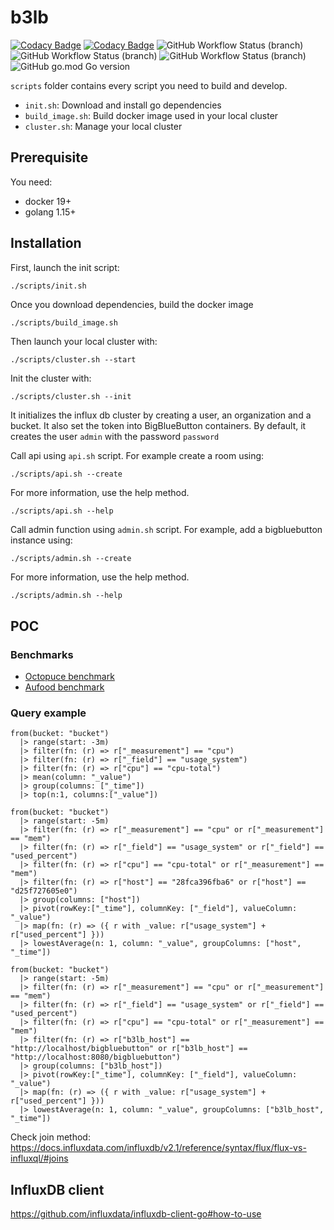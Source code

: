 # b3lb
[![Codacy Badge](https://app.codacy.com/project/badge/Grade/c4c4627abd1f474fb2200f9831dfe502)](https://www.codacy.com/gh/SLedunois/b3lb/dashboard?utm_source=github.com&amp;utm_medium=referral&amp;utm_content=SLedunois/b3lb&amp;utm_campaign=Badge_Grade)
[![Codacy Badge](https://app.codacy.com/project/badge/Coverage/c4c4627abd1f474fb2200f9831dfe502)](https://www.codacy.com/gh/SLedunois/b3lb/dashboard?utm_source=github.com&utm_medium=referral&utm_content=SLedunois/b3lb&utm_campaign=Badge_Coverage)
![GitHub Workflow Status (branch)](https://img.shields.io/github/workflow/status/sledunois/b3lb/Code%20linting/main?label=Code%20linting)
![GitHub Workflow Status (branch)](https://img.shields.io/github/workflow/status/sledunois/b3lb/Unit%20tests%20and%20coverage/main?label=Unit%20tests)
![GitHub Workflow Status (branch)](https://img.shields.io/github/workflow/status/sledunois/b3lb/Integration%20tests/main?label=Integration%20tests)
![GitHub go.mod Go version](https://img.shields.io/github/go-mod/go-version/sledunois/b3lb)

`scripts` folder contains every script you need to build and develop.
*   `init.sh`: Download and install go dependencies
*   `build_image.sh`: Build docker image used in your local cluster
*   `cluster.sh`: Manage your local cluster

## Prerequisite

You need:
*   docker 19+
*   golang 1.15+

## Installation

First, launch the init script:
 ```sh
./scripts/init.sh
 ```

Once you download dependencies, build the docker image
```shell
./scripts/build_image.sh
```

Then launch your local cluster with:
```shell
./scripts/cluster.sh --start
```

Init the cluster with:
```shell
./scripts/cluster.sh --init
```
It initializes the influx db cluster by creating a user, an organization and a bucket. It also set the token into BigBlueButton containers.
By default, it creates the user `admin` with the password `password`

Call api using `api.sh` script. For example create a room using:
```shell
./scripts/api.sh --create
```
For more information, use the help method.
```shell
./scripts/api.sh --help
```

Call admin function using `admin.sh` script. For example, add a bigbluebutton instance using:
```shell
./scripts/admin.sh --create
```

For more information, use the help method.
```shell
./scripts/admin.sh --help
```

## POC

### Benchmarks

*   [Octopuce benchmark](https://www.octopuce.fr/retour-dexperience-sur-bigbluebutton-a-fort-charge/)
*   [Aufood benchmark](https://www.aukfood.fr/faire-un-stress-test-sur-bigbluebutton/)

### Query example
```influxQL
from(bucket: "bucket")
  |> range(start: -3m)
  |> filter(fn: (r) => r["_measurement"] == "cpu")
  |> filter(fn: (r) => r["_field"] == "usage_system")
  |> filter(fn: (r) => r["cpu"] == "cpu-total")
  |> mean(column: "_value")
  |> group(columns: ["_time"])
  |> top(n:1, columns:["_value"])
```

```influxQL
from(bucket: "bucket")
  |> range(start: -5m)
  |> filter(fn: (r) => r["_measurement"] == "cpu" or r["_measurement"] == "mem")
  |> filter(fn: (r) => r["_field"] == "usage_system" or r["_field"] == "used_percent")
  |> filter(fn: (r) => r["cpu"] == "cpu-total" or r["_measurement"] == "mem")
  |> filter(fn: (r) => r["host"] == "28fca396fba6" or r["host"] == "d25f727605e0")
  |> group(columns: ["host"])
  |> pivot(rowKey:["_time"], columnKey: ["_field"], valueColumn: "_value")
  |> map(fn: (r) => ({ r with _value: r["usage_system"] + r["used_percent"] }))
  |> lowestAverage(n: 1, column: "_value", groupColumns: ["host", "_time"])
```

```influxQL
from(bucket: "bucket")
  |> range(start: -5m)
  |> filter(fn: (r) => r["_measurement"] == "cpu" or r["_measurement"] == "mem")
  |> filter(fn: (r) => r["_field"] == "usage_system" or r["_field"] == "used_percent")
  |> filter(fn: (r) => r["cpu"] == "cpu-total" or r["_measurement"] == "mem")
  |> filter(fn: (r) => r["b3lb_host"] == "http://localhost/bigbluebutton" or r["b3lb_host"] == "http://localhost:8080/bigbluebutton")
  |> group(columns: ["b3lb_host"])
  |> pivot(rowKey:["_time"], columnKey: ["_field"], valueColumn: "_value")
  |> map(fn: (r) => ({ r with _value: r["usage_system"] + r["used_percent"] }))
  |> lowestAverage(n: 1, column: "_value", groupColumns: ["b3lb_host", "_time"])
```

Check join method: https://docs.influxdata.com/influxdb/v2.1/reference/syntax/flux/flux-vs-influxql/#joins

## InfluxDB client

https://github.com/influxdata/influxdb-client-go#how-to-use
